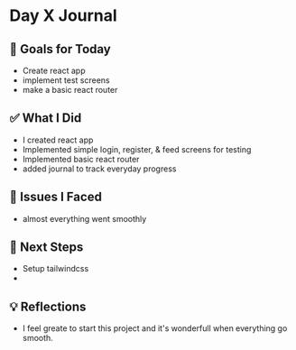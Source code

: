 # Day X Journal

## 🎯 Goals for Today

- Create react app
- implement test screens
- make a basic react router

## ✅ What I Did

- I created react app
- Implemented simple login, register, & feed screens for testing
- Implemented basic react router
- added journal to track everyday progress

## 🐞 Issues I Faced

- almost everything went smoothly

## 🔮 Next Steps

- Setup tailwindcss
-

## 💡 Reflections

- I feel greate to start this project and it's wonderfull when everything go smooth.
